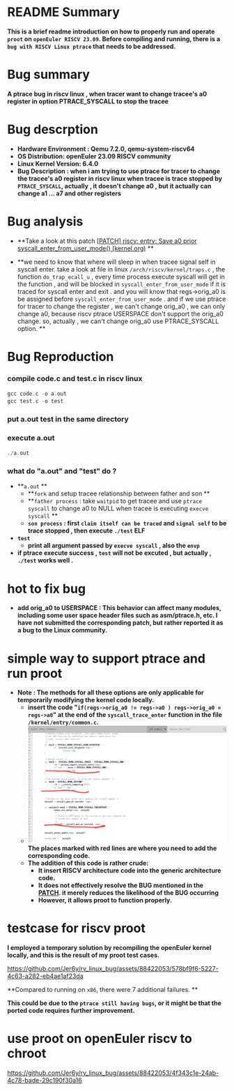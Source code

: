 # README Summary 

**This is a brief readme introduction on how to properly run and operate `proot` on `openEuler RISCV 23.09`.  Before compiling and running, there is a `bug with RISCV Linux ptrace` that needs to be addressed.**



# Bug summary

**A ptrace bug in riscv linux , when tracer want to change tracee's a0 register in option PTRACE_SYSCALL to stop the tracee**



# Bug descrption

- **Hardware Environment : Qemu 7.2.0, qemu-system-riscv64**
- **OS Distribution: openEuler 23.09 RISCV community** 
- **Linux Kernel Version: 6.4.0**
- **Bug Description : when i am trying to use ptrace for tracer to change the tracee's a0 register in riscv linux when tracee is trace stopped by `PTRACE_SYSCALL`, actually , it doesn't change a0 , but it actually can change a1 ... a7 and other registers**



# Bug  analysis

- **Take a look at this patch [[PATCH\] riscv: entry: Save a0 prior syscall_enter_from_user_mode() (kernel.org)](https://lore.kernel.org/lkml/20230403-crisping-animosity-04ed8a45c625@spud/T/) **

- **we need to know that where will sleep in when tracee signal self in syscall enter. take a look at file in linux  `/arch/riscv/kernel/traps.c`  , the function  `do_trap_ecall_u` ,  every time process execute syscall will get in the function , and will be blocked in `syscall_enter_from_user_mode` if it is traced for syscall enter and exit . and you will know that regs->orig_a0 is be assigned before `syscall_enter_from_user_mode` . and if  we use ptrace for tracer to change the register , we can't change orig_a0 , we can only change a0, because riscv ptrace USERSPACE don't support the orig_a0 change.  so, actually , we can't change orig_a0 use PTRACE_SYSCALL option. **



# Bug Reproduction

### compile code.c and test.c in riscv linux

```c
gcc code.c -o a.out
gcc test.c -o test
```

### put a.out test in the same directory

### execute a.out

```c
./a.out
```

### what do "a.out"  and "test" do ?

- **`a.out` **
  - **`fork` and setup tracee relationship between father and son **
  - **`father process` :  take  `waitpid` to get tracee and  use `ptrace syscall` to change a0  to NULL when tracee is executing  `execve syscall`  **
  - **`son process` :  first `claim itself can be traced` and `signal self` to be trace stopped , then execute `./test` ELF**
- **`test`**
  - **print all argument passed by `execve syscall` , also the `envp`**
- **if ptrace execute success , `test` will not be excuted , but actually , `./test` works well .**



# hot to fix bug

- **add orig_a0 to USERSPACE  : This behavior can affect many modules, including some user space header files such as asm/ptrace.h, etc.  I have not submitted the corresponding patch, but rather reported it as a bug to the Linux community.**



# simple way to support ptrace and run proot

- **Note : The methods for all these options are only applicable for temporarily modifying the kernel code locally.**
  - **insert the code "`if(regs->orig_a0 != regs->a0 ) regs->orig_a0 = regs->a0`" at the end of the `syscall_trace_enter` function in the file `/kernel/entry/common.c`.**
  - ![](add.png)**The places marked with red lines are where you need to add the corresponding code.**
  - **The addition of this code is rather crude:**
    - **It insert RISCV architecture code into the generic architecture code.**
    - **It does not effectively resolve the BUG mentioned in the [PATCH](https://lore.kernel.org/lkml/20230403-crisping-animosity-04ed8a45c625@spud/T/). it merely reduces the likelihood of the BUG occurring**
    - **However, it allows proot to function properly.**



# testcase for riscv proot

**I employed a temporary solution by recompiling the openEuler kernel locally, and this is the result of my proot test cases.**

https://github.com/Jer6y/rv_linux_bug/assets/88422053/578bf9f6-5227-4c63-a282-eb4ae1af23da

**Compared to running on `x86`, there were 7 additional failures. **

**This could be due to the `ptrace still having bugs`, or it might be that the ported code requires further improvement.**



# use proot on openEuler riscv to chroot 

https://github.com/Jer6y/rv_linux_bug/assets/88422053/4f343c1e-24ab-4c78-bade-29c190f30a16
